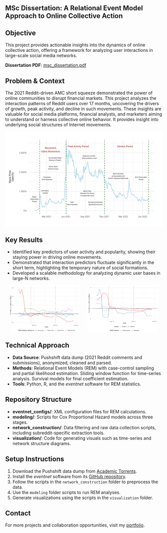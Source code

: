 ## MSc Dissertation: A Relational Event Model Approach to Online Collective Action

## Objective
This project provides actionable insights into the dynamics of online collective action, offering a framework for analyzing user interactions in large-scale social media networks. 

**Dissertation PDF**: [msc_dissertation.pdf](msc_dissertation.pdf)

## Problem & Context
The 2021 Reddit-driven AMC short squeeze demonstrated the power of online communities to disrupt financial markets. This project analyzes the interaction patterns of Reddit users over 17 months, uncovering the drivers of growth, peak activity, and decline in such movements. These insights are valuable for social media platforms, financial analysts, and marketers aiming to understand or harness collective online behavior. It provides insight into underlying social structures of Internet movements. 

![alt text](AMC_timeline_annotated.png)

## Key Results
- Identified key predictors of user activity and popularity, showing their staying power in driving online movements.
- Demonstrated that interaction predictors fluctuate significantly in the short term, highlighting the temporary nature of social formations.
- Developed a scalable methodology for analyzing dynamic user bases in large-N networks.

<div style="display: flex; justify-content: space-around;">
  <img src="clustering_over_time.png" alt="Clustering Over Time" style="width: 45%;">
  <img src="repetition_reciprocation_over_time.png" alt="Repetition and Reciprocation Over Time" style="width: 45%;">
</div>

## Technical Approach
- **Data Source**: Pushshift data dump (2021 Reddit comments and submissions), anonymized, cleaned and parsed.
- **Methods**: Relational Event Models (REM) with case-control sampling and partial likelihood estimation. Sliding window function for time-series analysis. Survival models for final coefficient estimation. 
- **Tools**: Python, R, and the _eventnet_ software for REM statistics.

## Repository Structure
- **eventnet_configs/**: XML configuration files for REM calculations.
- **modeling/**: Scripts for Cox Proportional Hazard models across three stages.
- **network_construction/**: Data filtering and raw data collection scripts, including subreddit-specific extraction tools.
- **visualization/**: Code for generating visuals such as time-series and network structure diagrams.

## Setup Instructions
1. Download the Pushshift data dump from [Academic Torrents](https://academictorrents.com/details/9c263fc85366c1ef8f5bb9da0203f4c8c8db75f4).
2. Install the _eventnet_ software from its [GitHub repository](https://github.com/juergenlerner/eventnet).
3. Follow the scripts in the `network_construction` folder to preprocess the data.
4. Use the `modeling` folder scripts to run REM analyses.
5. Generate visualizations using the scripts in the `visualization` folder.

## Contact
For more projects and collaboration opportunities, visit my [portfolio](../README.md).


